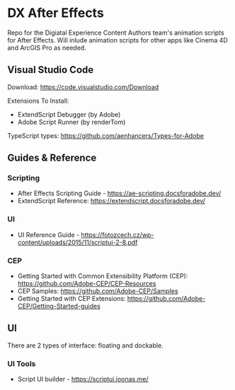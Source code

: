 # DX After Effects
Repo for the Digiatal Experience Content Authors team's animation scripts for After Effects. Will inlude animation scripts for other apps like Cinema 4D and ArcGIS Pro as needed.

## Visual Studio Code
Download: https://code.visualstudio.com/Download

Extensions To Install:
- ExtendScript Debugger (by Adobe)
- Adobe Script Runner (by renderTom)

TypeScript types: https://github.com/aenhancers/Types-for-Adobe
    
## Guides & Reference

### Scripting
- After Effects Scripting Guide - https://ae-scripting.docsforadobe.dev/
- ExtendScript Reference: https://extendscript.docsforadobe.dev/

### UI
- UI Reference Guide - https://fotozcech.cz/wp-content/uploads/2015/11/scriptui-2-8.pdf

### CEP
- Getting Started with Common Extensibility Platform (CEP): https://github.com/Adobe-CEP/CEP-Resources
- CEP Samples: https://github.com/Adobe-CEP/Samples
- Getting Started with CEP Extensions: https://github.com/Adobe-CEP/Getting-Started-guides

## UI
There are 2 types of interface: floating and dockable.

### UI Tools
- Script UI builder - https://scriptui.joonas.me/
